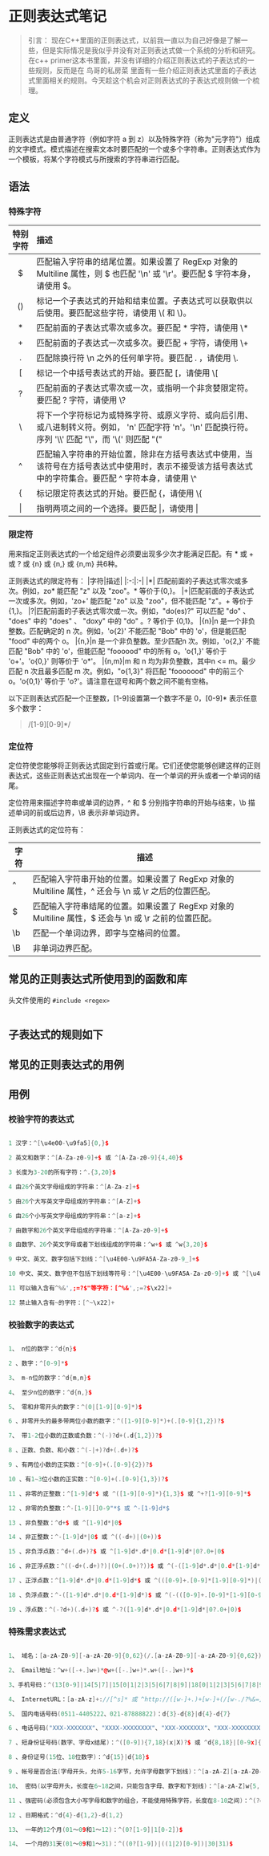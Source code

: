 # 正则表达式笔记

> 引言：
> 现在C++里面的正则表达式，以前我一直以为自己好像是了解一些，但是实际情况是我似乎并没有对正则表达式做一个系统的分析和研究。在c++ primer这本书里面，并没有详细的介绍正则表达式的子表达式的一些规则，反而是在 鸟哥的私房菜 里面有一些介绍正则表达式里面的子表达式里面相关的规则。今天趁这个机会对正则表达式的子表达式规则做一个梳理。

## 定义

正则表达式是由普通字符（例如字符 a 到 z）以及特殊字符（称为"元字符"）组成的文字模式。模式描述在搜索文本时要匹配的一个或多个字符串。正则表达式作为一个模板，将某个字符模式与所搜索的字符串进行匹配。

## 语法

### 特殊字符

|特别字符|描述|
|:-:|:-|
|$|匹配输入字符串的结尾位置。如果设置了 RegExp 对象的 Multiline 属性，则 $ 也匹配 '\n' 或 '\r'。要匹配 $ 字符本身，请使用 \$。
|\()|标记一个子表达式的开始和结束位置。子表达式可以获取供以后使用。要匹配这些字符，请使用 \\( 和 \\)。
|\*| 匹配前面的子表达式零次或多次。要匹配 * 字符，请使用 \\*
|+|匹配前面的子表达式一次或多次。要匹配 + 字符，请使用 \\+
|.|匹配除换行符 \n 之外的任何单字符。要匹配 . ，请使用 \\.
|[|标记一个中括号表达式的开始。要匹配 [，请使用 \\[
|?|匹配前面的子表达式零次或一次，或指明一个非贪婪限定符。要匹配 ? 字符，请使用 \\?
|\ |将下一个字符标记为或特殊字符、或原义字符、或向后引用、或八进制转义符。例如， 'n' 匹配字符 'n'。'\n' 匹配换行符。序列 '\\\\' 匹配 "\\"，而 '\\(' 则匹配 "("
|^|匹配输入字符串的开始位置，除非在方括号表达式中使用，当该符号在方括号表达式中使用时，表示不接受该方括号表达式中的字符集合。要匹配 ^ 字符本身，请使用 \\^
|{|标记限定符表达式的开始。要匹配 {，请使用 \\{
|\||指明两项之间的一个选择。要匹配 \|，请使用 \\|

### 限定符

用来指定正则表达式的一个给定组件必须要出现多少次才能满足匹配。有 * 或 + 或 ? 或 {n} 或 {n,} 或 {n,m} 共6种。

正则表达式的限定符有：
|字符|描述|
|:-:|:-|
|\*| 匹配前面的子表达式零次或多次。例如，zo* 能匹配 "z" 以及 "zoo"。* 等价于{0,}。
|+|匹配前面的子表达式一次或多次。例如，'zo+' 能匹配 "zo" 以及 "zoo"，但不能匹配 "z"。+ 等价于 {1,}。
|?|匹配前面的子表达式零次或一次。例如，"do(es)?" 可以匹配 "do" 、 "does" 中的 "does" 、 "doxy" 中的 "do" 。? 等价于 {0,1}。
|{n}|n 是一个非负整数。匹配确定的 n 次。例如，'o{2}' 不能匹配 "Bob" 中的 'o'，但是能匹配 "food" 中的两个 o。
|{n,}|n 是一个非负整数。至少匹配n 次。例如，'o{2,}' 不能匹配 "Bob" 中的 'o'，但能匹配 "foooood" 中的所有 o。'o{1,}' 等价于 'o+'。'o{0,}' 则等价于 'o*'。
|{n,m}|m 和 n 均为非负整数，其中n <= m。最少匹配 n 次且最多匹配 m 次。例如，"o{1,3}" 将匹配 "fooooood" 中的前三个 o。'o{0,1}' 等价于 'o?'。请注意在逗号和两个数之间不能有空格。

以下正则表达式匹配一个正整数，[1-9]设置第一个数字不是 0，[0-9]* 表示任意多个数字：
> /[1-9][0-9]*/

### 定位符

定位符使您能够将正则表达式固定到行首或行尾。它们还使您能够创建这样的正则表达式，这些正则表达式出现在一个单词内、在一个单词的开头或者一个单词的结尾。

定位符用来描述字符串或单词的边界，^ 和 $ 分别指字符串的开始与结束，\b 描述单词的前或后边界，\B 表示非单词边界。

正则表达式的定位符有：

|字符|描述|
|----|----|
|^|匹配输入字符串开始的位置。如果设置了 RegExp 对象的 Multiline 属性，^ 还会与 \n 或 \r 之后的位置匹配。
|$|匹配输入字符串结尾的位置。如果设置了 RegExp 对象的 Multiline 属性，$ 还会与 \n 或 \r 之前的位置匹配。
|\b|匹配一个单词边界，即字与空格间的位置。
|\B|非单词边界匹配。

## 常见的正则表达式所使用到的函数和库

头文件使用的 `#include <regex>`

```c++
```

## 子表达式的规则如下

## 常见的正则表达式的用例

## 用例

### 校验字符的表达式

``` c++

1 汉字：^[\u4e00-\u9fa5]{0,}$

2 英文和数字：^[A-Za-z0-9]+$ 或 ^[A-Za-z0-9]{4,40}$

3 长度为3-20的所有字符：^.{3,20}$

4 由26个英文字母组成的字符串：^[A-Za-z]+$

5 由26个大写英文字母组成的字符串：^[A-Z]+$

6 由26个小写英文字母组成的字符串：^[a-z]+$

7 由数字和26个英文字母组成的字符串：^[A-Za-z0-9]+$

8 由数字、26个英文字母或者下划线组成的字符串：^w+$ 或 ^w{3,20}$

9 中文、英文、数字包括下划线：^[\u4E00-\u9FA5A-Za-z0-9_]+$

10 中文、英文、数字但不包括下划线等符号：^[\u4E00-\u9FA5A-Za-z0-9]+$ 或 ^[\u4E00-\u9FA5A-Za-z0-9]{2,20}$

11 可以输入含有^%&',;=?$"等字符：[^%&',;=?$\x22]+

12 禁止输入含有~的字符：[^~\x22]+
```

### 校验数字的表达式

``` c++

1、 n位的数字：^d{n}$

2 、数字：^[0-9]*$

3、 m-n位的数字：^d{m,n}$

4、 至少n位的数字：^d{n,}$

5、 零和非零开头的数字：^(0|[1-9][0-9]*)$

6 、非零开头的最多带两位小数的数字：^([1-9][0-9]*)+(.[0-9]{1,2})?$

7、 带1-2位小数的正数或负数：^(-)?d+(.d{1,2})?$

8 、正数、负数、和小数：^(-|+)?d+(.d+)?$

9 、有两位小数的正实数：^[0-9]+(.[0-9]{2})?$

10 、有1~3位小数的正实数：^[0-9]+(.[0-9]{1,3})?$

11 、非零的正整数：^[1-9]d*$ 或 ^([1-9][0-9]*){1,3}$ 或 ^+?[1-9][0-9]*$

12 、非零的负整数：^-[1-9][]0-9"*$ 或 ^-[1-9]d*$

13 、非负整数：^d+$ 或 ^[1-9]d*|0$

14 、非正整数：^-[1-9]d*|0$ 或 ^((-d+)|(0+))$

15 、非负浮点数：^d+(.d+)?$ 或 ^[1-9]d*.d*|0.d*[1-9]d*|0?.0+|0$

16 、非正浮点数：^((-d+(.d+)?)|(0+(.0+)?))$ 或 ^(-([1-9]d*.d*|0.d*[1-9]d*))|0?.0+|0$

17 、正浮点数：^[1-9]d*.d*|0.d*[1-9]d*$ 或 ^(([0-9]+.[0-9]*[1-9][0-9]*)|([0-9]*[1-9][0-9]*.[0-9]+)|([0-9]*[1-9][0-9]*))$

18 、负浮点数：^-([1-9]d*.d*|0.d*[1-9]d*)$ 或 ^(-(([0-9]+.[0-9]*[1-9][0-9]*)|([0-9]*[1-9][0-9]*.[0-9]+)|([0-9]*[1-9][0-9]*)))$

19 、浮点数：^(-?d+)(.d+)?$ 或 ^-?([1-9]d*.d*|0.d*[1-9]d*|0?.0+|0)$

```

### 特殊需求表达式

```c++

1、 域名：[a-zA-Z0-9][-a-zA-Z0-9]{0,62}(/.[a-zA-Z0-9][-a-zA-Z0-9]{0,62})+/.?

2、 Email地址：^w+([-+.]w+)*@w+([-.]w+)*.w+([-.]w+)*$

3、手机号码：^(13[0-9]|14[5|7]|15[0|1|2|3|5|6|7|8|9]|18[0|1|2|3|5|6|7|8|9])d{8}$

4、 InternetURL：[a-zA-z]+://[^s]* 或 ^http://([w-]+.)+[w-]+(/[w-./?%&=]*)?$

5、 国内电话号码(0511-4405222、021-87888822)：d{3}-d{8}|d{4}-d{7}

6 、电话号码("XXX-XXXXXXX"、"XXXX-XXXXXXXX"、"XXX-XXXXXXX"、"XXX-XXXXXXXX"、"XXXXXXX"和"XXXXXXXX)：^((d{3,4}-)|d{3.4}-)?d{7,8}$

7 、短身份证号码(数字、字母x结尾)：^([0-9]){7,18}(x|X)?$ 或 ^d{8,18}|[0-9x]{8,18}|[0-9X]{8,18}?$

8 、身份证号(15位、18位数字)：^d{15}|d{18}$

9 、帐号是否合法(字母开头，允许5-16字节，允许字母数字下划线)：^[a-zA-Z][a-zA-Z0-9_]{4,15}$

10、 密码(以字母开头，长度在6~18之间，只能包含字母、数字和下划线)：^[a-zA-Z]w{5,17}$

11 、强密码(必须包含大小写字母和数字的组合，不能使用特殊字符，长度在8-10之间)：^(?=.*d)(?=.*[a-z])(?=.*[A-Z]).{8,10}$

12 、日期格式：^d{4}-d{1,2}-d{1,2}

13、 一年的12个月(01～09和1～12)：^(0?[1-9]|1[0-2])$

14、 一个月的31天(01～09和1～31)：^((0?[1-9])|((1|2)[0-9])|30|31)$

```